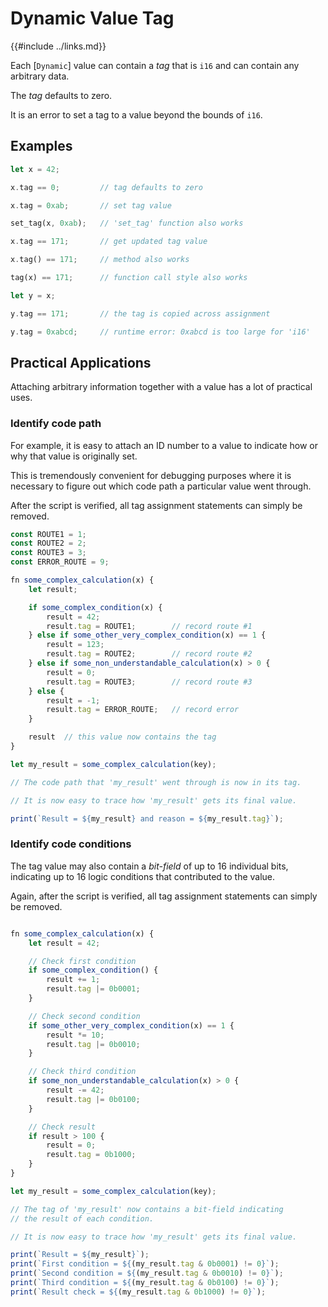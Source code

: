 Dynamic Value Tag
=================

{{#include ../links.md}}

Each [`Dynamic`] value can contain a _tag_ that is `i16` and can contain any arbitrary data.

The _tag_ defaults to zero.

It is an error to set a tag to a value beyond the bounds of `i16`.


Examples
--------

```rust , no_run
let x = 42;

x.tag == 0;         // tag defaults to zero

x.tag = 0xab;       // set tag value

set_tag(x, 0xab);   // 'set_tag' function also works

x.tag == 171;       // get updated tag value

x.tag() == 171;     // method also works

tag(x) == 171;      // function call style also works

let y = x;

y.tag == 171;       // the tag is copied across assignment

y.tag = 0xabcd;     // runtime error: 0xabcd is too large for 'i16'
```


Practical Applications
----------------------

Attaching arbitrary information together with a value has a lot of practical uses.

### Identify code path

For example, it is easy to attach an ID number to a value to indicate how or why that value is
originally set.

This is tremendously convenient for debugging purposes where it is necessary to figure out which
code path a particular value went through.

After the script is verified, all tag assignment statements can simply be removed.

```js
const ROUTE1 = 1;
const ROUTE2 = 2;
const ROUTE3 = 3;
const ERROR_ROUTE = 9;

fn some_complex_calculation(x) {
    let result;

    if some_complex_condition(x) {
        result = 42;
        result.tag = ROUTE1;        // record route #1
    } else if some_other_very_complex_condition(x) == 1 {
        result = 123;
        result.tag = ROUTE2;        // record route #2
    } else if some_non_understandable_calculation(x) > 0 {
        result = 0;
        result.tag = ROUTE3;        // record route #3
    } else {
        result = -1;
        result.tag = ERROR_ROUTE;   // record error
    }

    result  // this value now contains the tag
}

let my_result = some_complex_calculation(key);

// The code path that 'my_result' went through is now in its tag.

// It is now easy to trace how 'my_result' gets its final value.

print(`Result = ${my_result} and reason = ${my_result.tag}`);
```

### Identify code conditions

The tag value may also contain a _bit-field_ of up to 16 individual bits, indicating up to 16 logic
conditions that contributed to the value.

Again, after the script is verified, all tag assignment statements can simply be removed.

```js

fn some_complex_calculation(x) {
    let result = 42;

    // Check first condition
    if some_complex_condition() {
        result += 1;
        result.tag |= 0b0001;
    }

    // Check second condition
    if some_other_very_complex_condition(x) == 1 {
        result *= 10;
        result.tag |= 0b0010;
    }

    // Check third condition
    if some_non_understandable_calculation(x) > 0 {
        result -= 42;
        result.tag |= 0b0100;
    }

    // Check result
    if result > 100 {
        result = 0;
        result.tag = 0b1000;
    }
}

let my_result = some_complex_calculation(key);

// The tag of 'my_result' now contains a bit-field indicating
// the result of each condition.

// It is now easy to trace how 'my_result' gets its final value.

print(`Result = ${my_result}`);
print(`First condition = ${(my_result.tag & 0b0001) != 0}`);
print(`Second condition = ${(my_result.tag & 0b0010) != 0}`);
print(`Third condition = ${(my_result.tag & 0b0100) != 0}`);
print(`Result check = ${(my_result.tag & 0b1000) != 0}`);
```
